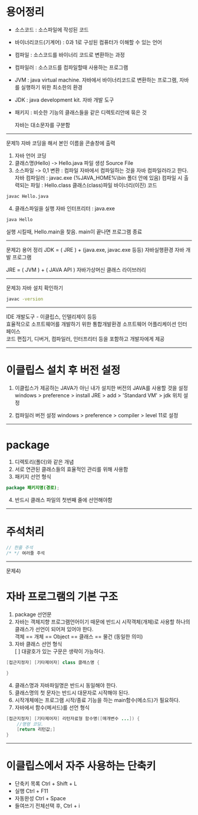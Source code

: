 # 용어정리  
- 소스코드 : 소스파일에 작성된 코드
- 바이너리코드(기계어) : 0과 1로 구성된 컴퓨터가 이해할 수 있는 언어
- 컴파일 : 소스코드를 바이너리 코드로 변환하는 과정
- 컴파일러 : 소스코드를 컴파일할때 사용하는 프로그램
- JVM : java virtual machine. 자바에서 바이너리코드로 변환하는 프로그램, 자바를 실행하기 위한 최소한의 환경
- JDK : java development kit. 자바 개발 도구
- 패키지 : 비슷한 기능의 클래스들을 같은 디렉토리안에 묶은 것

  자바는 대소문자를 구분함
---  
문제1) 자바 코딩을 해서 본인 이름을 콘솔창에 출력
  1. 자바 언어 코딩
  2. 클래스명(Hello) -> Hello.java 파일 생성
			Source File
  3. 소스파일 -> 0,1 변환 : 컴파일
     자바에서 컴파일하는 것을 자바 컴파일러라고 한다.
     자바 컴파일러 : javac.exe (%JAVA_HOME%\bin 폴더 안에 있음)
     컴파일 시 출력되는 파일 : Hello.class 클래스(class)파일
                                     바이너리(이진) 코드
``` cmd
javac Hello.java
```
  4. 클래스파일을 실행
     자바 인터프리터 : java.exe
``` cmd
java Hello
```
실행 시킬때, Hello.main을 찾음. main이 끝나면 프로그램 종료

---   
문제2) 용어 정리
JDK = (      JRE      ) + (java.exe, javac.exe 등등)
         자바실행환경     자바 개발 프로그램

JRE = (     JVM     ) + (     JAVA API     )
        자바가상머신     클래스 라이브러리

---  
문제3) 자바 설치 확인하기  
``` cmd
javac -version
```  
---
IDE 개발도구 - 이클립스, 인텔리제이 등등  
효율적으로 소프트웨어를 개발하기 위한 통합개발환경 소프트웨어 어플리케이션 인터페이스  
코드 편집기, 디버거, 컴파일러, 인터프리터 등을 포함하고 개발자에게 제공



---
# 이클립스 설치 후 버전 설정  
1. 이클립스가 제공하는 JAVA가 아닌 내가 설치한 버전의 JAVA를 사용할 것을 설정
windows > preference > install JRE > add > 'Standard VM' > jdk 위치 설정

2. 컴파일러 버전 설정
windows > preference > compiler > level 11로 설정


---
# package  
1) 디렉토리(폴더)와 같은 개념
2) 서로 연관된 클래스들의 효율적인 관리를 위해 사용함
3) 패키지 선언 형식
```java
package 패키지명(경로);
```
4) 반드시 클래스 파일의 첫번째 줄에 선언해야함


---  
# 주석처리  
```java
// 한줄 주석
/* */ 여러줄 주석
```

---  
문제4)  
# 자바 프로그램의 기본 구조  
1. package 선언문
2. 자바는 객체지향 프로그램언어이기 때문에 반드시 시작객체(개체)로 사용할 하나의 클래스가 선언이 되어져 있어야 한다.  
   객체 == 개체 == Object == 클래스 == 물건 (동일한 의미)
3. 자바 클래스 선언 형식  
[ ] 대괄호가 있는 구문은 생략이 가능하다.
```java
[접근지정자] [기타제어자] class 클래스명 {

}
```
4. 클래스명과 자바파일명은 반드시 동일해야 한다.
5. 클래스명의 첫 문자는 반드시 대문자로 시작해야 된다.
6. 시작개체에는 프로그램 시작/종료 기능을 하는 main함수(메소드)가 필요하다.
7. 자바에서 함수(메서드)를 선언 형식
```java
[접근지정자] [기타제어자] 리턴자료형 함수명([매개변수 ...]) {
    //명령 코딩.
    [return 리턴값;]
}
```

---
# 이클립스에서 자주 사용하는 단축키  
- 단축키 목록 Ctrl + Shift + L
- 실행         Ctrl + F11
- 자동완성     Ctrl + Space
- 들여쓰기     전체선택 후, Ctrl + i
